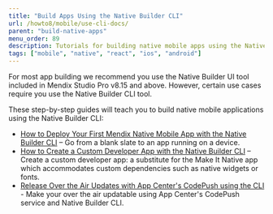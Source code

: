 ```yaml
---
title: "Build Apps Using the Native Builder CLI"
url: /howto8/mobile/use-cli-docs/
parent: "build-native-apps"
menu_order: 89
description: Tutorials for building native mobile apps using the Native Builder CLI.
tags: ["mobile", "native", "react", "ios", "android"]
---
```


For most app building  we recommend you use the Native Builder UI tool included in Mendix Studio Pro v8.15 and above. However, certain use cases require you use the Native Builder CLI tool. 

These step-by-step guides will teach you to build native mobile applications using the Native Builder CLI:

* [How to Deploy Your First Mendix Native Mobile App with the Native Builder CLI](deploying-native-app-cli) – Go from a blank slate to an app running on a device.
* [How to Create a Custom Developer App with the Native Builder CLI](how-to-devapps-cli) – Create a custom developer app: a substitute for the Make It Native app which accommodates custom dependencies such as native widgets or fonts.
* [Release Over the Air Updates with App Center's CodePush using the CLI](how-to-ota-cli) - Make your over the air updatable using App Center's CodePush service and Native Builder CLI.
